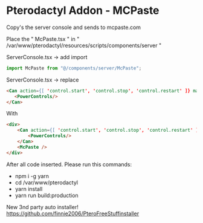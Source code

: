 # Pterodactyl Addon - MCPaste
Copy's the server console and sends to mcpaste.com


Place the " McPaste.tsx " in " /var/www/pterodactyl/resources/scripts/components/server "

ServerConsole.tsx -> add import 
```js
import McPaste from "@/components/server/McPaste";
```

ServerConsole.tsx -> replace
```html
<Can action={[ 'control.start', 'control.stop', 'control.restart' ]} matchAny>
   <PowerControls/>
</Can>
```

With

```html
<div>
	<Can action={[ 'control.start', 'control.stop', 'control.restart' ]} matchAny>
		<PowerControls/>
	</Can>
	<McPaste />
</div>
```

After all code inserted. Please run this commands:
- npm i -g yarn
- cd /var/www/pterodactyl
- yarn install
- yarn run build:production


New 3nd party auto installer!
https://github.com/finnie2006/PteroFreeStuffinstaller

